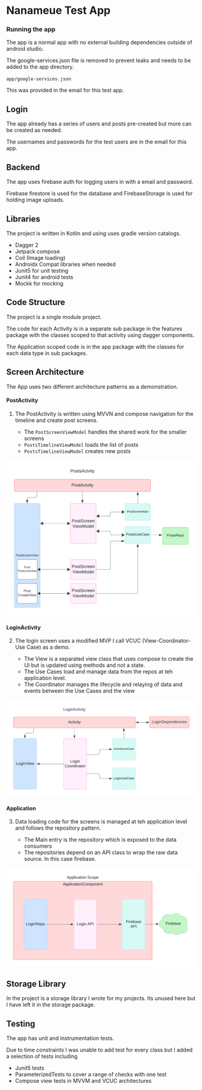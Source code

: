 # Nanameue Test App

### Running the app

The app is a normal app with no external building dependencies outside of android studio.

The google-services.json file is removed to prevent leaks and needs to be added to the app directory. 

`app/google-services.json`

This was provided in the email for this test app.

## Login

The app already has a series of users and posts pre-created but more can be created as needed.

The usernames and passwords for the test users are in the email for this app.

## Backend

The app uses firebase auth for logging users in with a email and password.

Firebase firestore is used for the database and FirebaseStorage is used for holding image uploads.

## Libraries

The project is written in Kotlin and using uses gradle version catalogs.

- Dagger 2
- Jetpack compose
- Coil (Image loading)
- Androidx Compat libraries when needed
- Junit5 for unit testing
- Junit4 for android tests
- Mockk for mocking

## Code Structure
The project is a single module project.

The code for each Activity is in a separate sub package in the features package with the classes scoped to that activity using dagger components.

The Application scoped code is in the app package with the classes for each data type in sub packages.

## Screen Architecture

The App uses two different architecture patterns as a demonstration. 

#### PostActivity
1. The PostActivity is written using MVVN and compose navigation for the timeline and create post screens.

    - The `PostScreenViewModel` handles the shared work for the smaller screens
    -  `PostsTimelineViewModel` loads the list of posts
    -  `PostsTimelineViewModel` creates new posts

![PostsActivity Diagram](./docs/images/PostsActivity.png)

#### LoginActivity
2. The login screen uses a modified MVP I call VCUC (View-Coordinator-Use Case) as a demo.

    - The View is a separated view class that uses compose to create the UI but is updated using methods and not a state.
    - The Use Cases load and manage data from the repos at teh application level.
    - The Coordinator manages the lifecycle and relaying of data and events between the Use Cases and the view

![LoginActivity Diagram](./docs/images/LoginActivity.png)

#### Application
3. Data loading code for the screens is managed at teh application level and follows the repository pattern.

    - The Main entry is the repository which is exposed to the data consumers
    - The repositories depend on an API class to wrap the raw data source. In this case firebase.

 ![Application Diagram](./docs/images/Repos.png)

 ## Storage Library

 In the project is a storage library I wrote for my projects. Its unused here but I have left it in the storage package.

 ## Testing
 The app has unit and instrumentation tests.

 Due to time constraints I was unable to add test for every class but I added a selection of tests including 
 
- Junit5 tests
- ParameterizedTests to cover a range of checks with one test
- Compose view tests in MVVM and VCUC architectures

